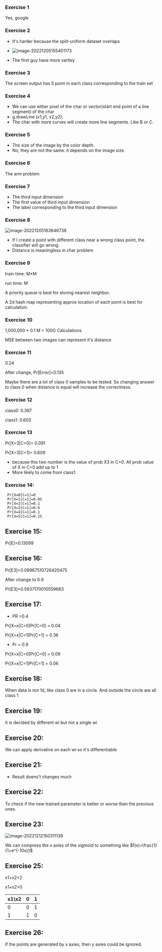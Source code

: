 ### Exercise 1

Yes, google



### Exercise 2

- It's harder because the split-uniform dataset overlaps
- ![image-20221205155401173](works.assets/image-20221205155401173.png)

- The first guy have more varitey

### Exercise 3

The screen output has 5 point in each class corresponding to the train set

### Exercise 4

- We can use either pixel of the char or vector(start end point of a line segment) of the char
- g.drawLine (x1,y1, x2,y2);
-  The char with more curves will create more line segments. Like B or C.

### Exercise 5

- The size of the image by the color depth.
- No, they are not the same. it depends on the image size.

### Exercise 6

The arm problem

### Exercise 7

- The third input dimension
- The first value of third input dimension
- The label corresponding to the third input dimension

### Exercise 8

![image-20221205163646738](works.assets/image-20221205163646738.png)

- If I create a point with different class near a wrong class point, the classifier will go wrong.
- Distance is meaningless in char problem

### Exercise 9

train time: M*M

run time: M

A priority queue is best for storing nearest neighbor.

A 2d hash map representing approx location of each point is best for calculation.

### Exercise 10

1,000,000 * 0.1 M = 100G Calculations

MSE between two images can represent it's distance

### Exercise 11

0.24

After change, Pr[Error]=0.135

Maybe there are a lot of class 0 samples to be tested. So changing answer to class 0 when distance is equal will increase the correctness.

### Exercise 12

class0: 0.397

class1: 0.603

### Exercise 13

Pr[X=3|C=0]= 0.091

Pr[X=3|C=1]= 0.609

- because this two number is the value of  prob X3 in C=0. All prob value of X in C=0 add up to 1
- More likely to come from class1

### Exercise 14:

     Pr[X=0|C=1]=0
     Pr[X=1|C=1]=0.05
     Pr[X=2|C=1]=0.1
     Pr[X=3|C=1]=0.6
     Pr[X=4|C=1]=0.1
     Pr[X=5|C=1]=0.15

## Exercise 15:

Pr[E]=0.13099



## Exercise 16:

Pr[E3]=0.09967510726420475

After change to 0.9

Pr[E3]=0.5937170010559663

## Exercise 17:

- PR =0.4

Pr[X=x|C=0]Pr[C=0] =  0.04

Pr[X=x|C=1]Pr[C=1] = 0.36

- Pr = 0.9

Pr[X=x|C=0]Pr[C=0] =  0.09

Pr[X=x|C=1]Pr[C=1] = 0.06

## Exercise 18:

When data is not 1d, like class 0 are in  a circle. And outside the circle are all class 1

## Exercise 19:

It is decided by different wi but not a single wi

## Exercise 20:

We can apply derivative on each wi so it's differentiable

## Exercise 21:

- Result doens't changes much

## Exercise 22:

To check if the new trained parameter is better or worse than the previous ones.

## Exercise 23:

![image-20221212150311138](works.assets/image-20221212150311138.png)

We can compress the x axies of the sigmoid to something like $f(s)=\frac{1}{1+e^{-10s}}$

## Exercise 25:

x1+x2<2

x1+x2>0

| x1\x2 | 0    | 1    |
| ----- | ---- | ---- |
| 0     | 0    | 1    |
| 1     | 1    | 0    |



## Exercise 26:

If the points are generated by x axies, then y axies could be ignored.

